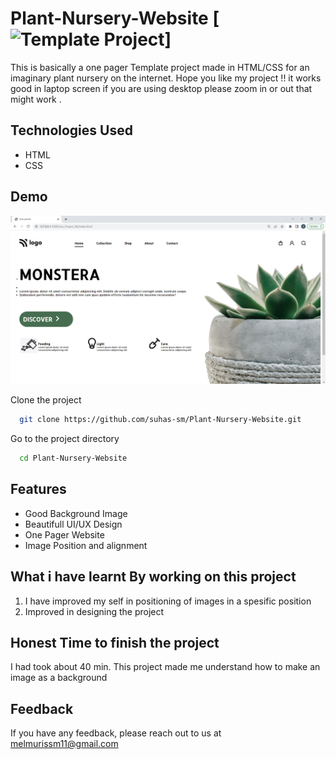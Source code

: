 # Plant-Nursery-Website [![Template Project](https://img.shields.io/badge/Technologies%20-HTML%2FCSS-brightgreen)]

This is basically a one pager Template project made in HTML/CSS for an imaginary plant nursery on the internet.
Hope you like my project !! it works good in laptop screen if you are using desktop please zoom in or out that might work .

## Technologies Used
  - HTML
  - CSS

## Demo
![page-img](./photos/page_img.PNG)

Clone the project

```bash
  git clone https://github.com/suhas-sm/Plant-Nursery-Website.git
```

Go to the project directory

```bash
  cd Plant-Nursery-Website
```
## Features

- Good Background Image
- Beautifull UI/UX Design
- One Pager Website
- Image Position and alignment

## What i have learnt By working on this project
1. I have improved my self in positioning of images in a spesific position
2. Improved in designing the project

## Honest Time to finish the project

I had took about 40 min. This project made me understand how to make an image as a background

## Feedback

If you have any feedback, please reach out to us at melmurissm11@gmail.com
